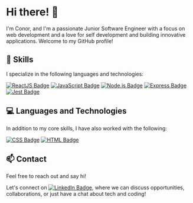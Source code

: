 # Hi there! 👋
I'm Conor, and I'm a passionate Junior Software Engineer with a focus on web development and a love for self development and building innovative applications. Welcome to my GitHub profile!

## 🚀 Skills
I specialize in the following languages and technologies:

[![ReactJS Badge](https://img.shields.io/badge/-ReactJS-61DAFB?style=flat-square&logo=React&logoColor=black)](#)
[![JavaScript Badge](https://img.shields.io/badge/-JavaScript-F7DF1E?style=flat-square&logo=JavaScript&logoColor=black)](#)
[![Node.js Badge](https://img.shields.io/badge/-Node.js-339933?style=flat-square&logo=Node.js&logoColor=white)](#)
[![Express Badge](https://img.shields.io/badge/-Express-000000?style=flat-square&logo=Express&logoColor=white)](#)
[![Jest Badge](https://img.shields.io/badge/-Jest-C21325?style=flat-square&logo=Jest&logoColor=white)](#)

## 💻 Languages and Technologies
In addition to my core skills, I have also worked with the following:

[![CSS Badge](https://img.shields.io/badge/-CSS-1572B6?style=flat-square&logo=CSS3&logoColor=white)](#)
[![HTML Badge](https://img.shields.io/badge/-HTML-E34F26?style=flat-square&logo=HTML5&logoColor=white)](#)

## 📫 Contact
Feel free to reach out and say hi! 

Let's connect on [![LinkedIn Badge](https://img.shields.io/badge/-LinkedIn-blue?style=flat-square&logo=Linkedin&logoColor=white)](https://www.linkedin.com/in/conor-hutchins-768428140/), where we can discuss opportunities, collaborations, or just have a chat about tech and coding!
